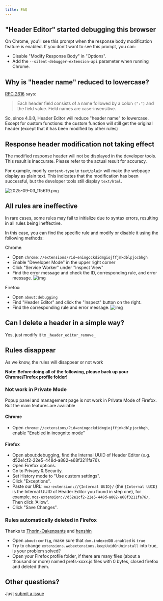 ```yaml
---
title: FAQ
---
```


## "Header Editor" started debugging this browser

On Chrome, you'll see this prompt when the response body modification feature is enabled. If you don't want to see this prompt, you can:
* Disable "Modify Response Body" in "Options".
* Add the `--silent-debugger-extension-api` parameter when running Chrome.

## Why is "header name" reduced to lowercase?

[RFC 2616](https://tools.ietf.org/html/rfc2616.html#section-4.2) says:

> Each header field consists of a name followed by a colon `(":")` and the field value. Field names are case-insensitive.

So, since 4.0.0, Header Editor will reduce "header name" to lowercase. Except for custom functions: the custom function will still get the original header (except that it has been modified by other rules)

## Response header modification not taking effect

The modified response header will not be displayed in the developer tools. This result is inaccurate. Please refer to the actual result for accuracy.

For example, modify `content-type` to `text/plain` will make the webpage display as plain text. This indicates that the modification has been successful, but the developer tools still display `text/html`.

![2025-09-03_115619.png](https://img10.360buyimg.com/ddimg/jfs/t1/325127/5/15269/85767/68b7bc80F3d770c5e/45cdb64f42625693.jpg)

## All rules are ineffective

In rare cases, some rules may fail to initialize due to syntax errors, resulting in all rules being ineffective.

In this case, you can find the specific rule and modify or disable it using the following methods:

Chrome:
* Open `chrome://extensions/?id=eningockdidmgiojffjmkdblpjocbhgh`
* Enable "Developer Mode" in the upper right corner
* Click "Service Worker" under "Inspect View"
* Find the error message and check the ID, corresponding rule, and error message.
![img](https://img11.360buyimg.com/ddimg/jfs/t1/333577/33/836/91910/68a4ab26F2b85cd64/8d6cd3da3b9af51a.jpg)

Firefox:
* Open `about:debugging`
* Find "Header Editor" and click the "Inspect" button on the right.
* Find the corresponding rule and error message.
![img](https://img13.360buyimg.com/ddimg/jfs/t1/289605/39/18012/32092/68a4ae2cFa61f9a6a/9be7525f36abe945.jpg)

## Can I delete a header in a simple way?

Yes, just modify it to `_header_editor_remove_`

## Rules disappear

As we know, the rules will disappear or not work

**Note: Before doing all of the following, please back up your Chrome/Firefox profile folder!**

### Not work in Private Mode

Popup panel and management page is not work in Private Mode of Firefox. But the main features are available

#### Chrome

* Open `chrome://extensions/?id=eningockdidmgiojffjmkdblpjocbhgh`, enable "Enabled in incognito mode"

#### Firefox

* Open about:debugging, find the Internal UUID of Header Editor (e.g. d52e1cf2-22e5-448d-a882-e68f3211fa76).
* Open Firefox options.
* Go to Privacy & Security.
* Set History mode to "Use custom settings".
* Click "Exceptions".
* Paste our URL: `moz-extension://{Internal UUID}/` (the `{Internal UUID}` is the Internal UUID of Header Editor you found in step one), for example, `moz-extension://d52e1cf2-22e5-448d-a882-e68f3211fa76/`, Then click 'Allow'.
* Click "Save Changes".

### Rules automatically deleted in Firefox

Thanks to [Thorin-Oakenpants](https://github.com/Thorin-Oakenpants) and [henshin](https://github.com/henshin)

* Open `about:config`, make sure that `dom.indexedDB.enabled` is `true`
* Try to change `extensions.webextensions.keepUuidOnUninstall` into true, is your problem solved?
* Open your Firefox profile folder, if there are many files (about a thousand or more) named prefs-xxxx.js files with 0 bytes, closed firefox and deleted them.

## Other questions?

Just [submit a issue](https://github.com/FirefoxBar/HeaderEditor/issues/new/choose)
